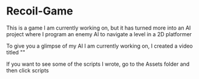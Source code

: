 # Recoil-Game
This is a game I am currently working on, but it has turned more into an AI project where I program an enemy AI to navigate a level in a 2D platformer

To give you a glimpse of my AI I am currently working on, I created a video titled ""

If you want to see some of the scripts I wrote, go to the Assets folder and then click scripts

